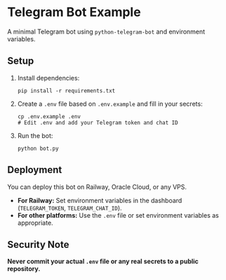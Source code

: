 # Telegram Bot Example

A minimal Telegram bot using `python-telegram-bot` and environment variables.

## Setup

1. Install dependencies:
    ```
    pip install -r requirements.txt
    ```

2. Create a `.env` file based on `.env.example` and fill in your secrets:
    ```
    cp .env.example .env
    # Edit .env and add your Telegram token and chat ID
    ```

3. Run the bot:
    ```
    python bot.py
    ```

## Deployment

You can deploy this bot on Railway, Oracle Cloud, or any VPS.
- **For Railway:** Set environment variables in the dashboard (`TELEGRAM_TOKEN`, `TELEGRAM_CHAT_ID`).
- **For other platforms:** Use the `.env` file or set environment variables as appropriate.

## Security Note

**Never commit your actual `.env` file or any real secrets to a public repository.**
